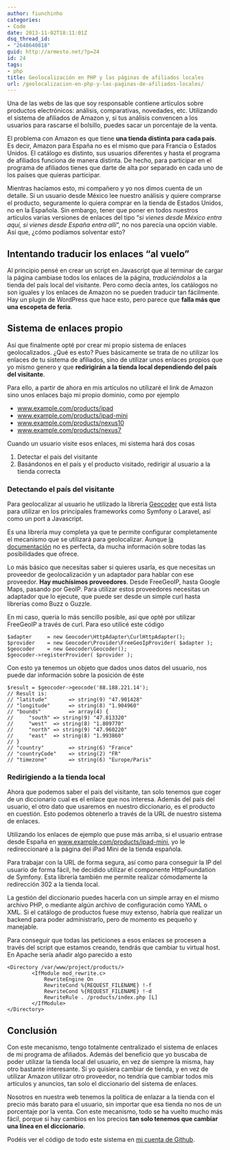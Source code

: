 ```yaml
---
author: fiunchinho
categories:
- Code
date: 2013-11-02T18:11:01Z
dsq_thread_id:
- "2648640818"
guid: http://armesto.net/?p=24
id: 24
tags:
- php
title: Geolocalización en PHP y las páginas de afiliados locales
url: /geolocalizacion-en-php-y-las-paginas-de-afiliados-locales/
---
```


Una de las webs de las que soy responsable contiene artículos sobre productos electrónicos: análisis, comparativas, novedades, etc. Utilizando el sistema de afiliados de Amazon y, si tus análisis convencen a los usuarios para rascarse el bolsillo, puedes sacar un porcentaje de la venta.

El problema con Amazon es que tiene **una tienda distinta para cada país**. Es decir, Amazon para España no es el mismo que para Francia o Estados Unidos. El catálogo es distinto, sus usuarios diferentes y hasta el programa de afiliados funciona de manera distinta. De hecho, para participar en el programa de afiliados tienes que darte de alta por separado en cada uno de los países que quieras participar.

Mientras hacíamos esto, mi compañero y yo nos dimos cuenta de un detalle. Si un usuario desde México lee nuestro análisis y quiere comprarse el producto, seguramente lo quiera comprar en la tienda de Estados Unidos, no en la Española. Sin embargo, tener que poner en todos nuestros artículos varias versiones de enlaces del tipo “_si vienes desde México entra aquí, si vienes desde España entra allí_“, no nos parecía una opción viable. Así que, ¿cómo podíamos solventar esto?

<!--more-->

## Intentando traducir los enlaces “al vuelo”

Al principio pensé en crear un script en Javascript que al terminar de cargar la página cambiase todos los enlaces de la página, _traduciéndolos_ a la tienda del país local del visitante. Pero como decía antes, los catálogos no son iguales y los enlaces de Amazon no se pueden traducir tan fácilmente. Hay un plugin de WordPress que hace esto, pero parece que **falla más que una escopeta de feria**.

## Sistema de enlaces propio

Así que finalmente opté por crear mi propio sistema de enlaces geolocalizados. ¿Qué es esto? Pues básicamente se trata de no utilizar los enlaces de tu sistema de afiliados, sino de utilizar unos enlaces propios que yo mismo genero y que **redirigirán a la tienda local dependiendo del país del visitante**.

Para ello, a partir de ahora en mis artículos no utilizaré el link de Amazon sino unos enlaces bajo mi propio dominio, como por ejemplo

  * <a title="www.example.com/products/ipad" href="www.example.com/products/ipad" target="_blank">www.example.com/products/ipad</a>
  * <a title="www.example.com/products/ipad-mini" href="www.example.com/products/ipad-mini" target="_blank">www.example.com/products/ipad-mini</a>
  * <a title="www.example.com/products/nexus10" href="www.example.com/products/nexus10" target="_blank">www.example.com/products/nexus10</a>
  * <a title="www.example.com/products/nexus7" href="www.example.com/products/nexus7" target="_blank">www.example.com/products/nexus7</a>

Cuando un usuario visite esos enlaces, mi sistema hará dos cosas

  1. Detectar el país del visitante
  2. Basándonos en el país y el producto visitado, redirigir al usuario a la tienda correcta

### Detectando el país del visitante

Para geolocalizar al usuario he utilizado la librería <a title="Geocoder" href="http://geocoder-php.org/" target="_blank">Geocoder</a> que está lista para utilizar en los principales frameworks como Symfony o Laravel, así como un port a Javascript.

Es una librería muy completa ya que te permite configurar completamente el mecanismo que se utilizará para geolocalizar. Aunque <a title="Geocoder" href="http://geocoder-php.org/Geocoder/" target="_blank">la documentación</a> no es perfecta, da mucha información sobre todas las posibilidades que ofrece.

Lo más básico que necesitas saber si quieres usarla, es que necesitas un proveedor de geolocalización y un adaptador para hablar con ese proveedor. **Hay muchísimos proveedores**. Desde FreeGeoIP, hasta Google Maps, pasando por GeoIP. Para utilizar estos proveedores necesitas un adaptador que lo ejecute, que puede ser desde un simple curl hasta librerías como Buzz o Guzzle.

En mi caso, quería lo más sencillo posible, así que opté por utilizar FreeGeoIP a través de curl. Para eso utilicé este código

    $adapter     = new Geocoder\HttpAdapter\CurlHttpAdapter();
    $provider    = new Geocoder\Provider\FreeGeoIpProvider( $adapter );
    $geocoder    = new Geocoder\Geocoder();
    $geocoder->registerProvider( $provider );
    

Con esto ya tenemos un objeto que dados unos datos del usuario, nos puede dar información sobre la posición de éste

<div>
  <pre><code data-lang="php">$result = $geocoder-&gt;geocode('88.188.221.14');
// Result is:
// "latitude"       =&gt; string(9) "47.901428"
// "longitude"      =&gt; string(8) "1.904960"
// "bounds"         =&gt; array(4) {
//     "south" =&gt; string(9) "47.813320"
//     "west"  =&gt; string(8) "1.809770"
//     "north" =&gt; string(9) "47.960220"
//     "east"  =&gt; string(8) "1.993860"
// }
// "country"        =&gt; string(6) "France"
// "countryCode"    =&gt; string(2) "FR"
// "timezone"       =&gt; string(6) "Europe/Paris"</code></pre>
  
  <h3>
    Redirigiendo a la tienda local
  </h3>
  
  <p>
    Ahora que podemos saber el país del visitante, tan solo tenemos que coger de un diccionario cual es el enlace que nos interesa. Además del país del usuario, el otro dato que usaremos en nuestro diccionario, es el producto en cuestión. Esto podemos obtenerlo a través de la URL de nuestro sistema de enlaces.
  </p>
  
  <p>
    Utilizando los enlaces de ejemplo que puse más arriba, si el usuario entrase desde España en <a title="www.example.com/products/ipad-mini" href="www.example.com/products/ipad-mini" target="_blank">www.example.com/products/ipad-mini</a>, yo le redireccionaré a la página del iPad Mini de la tienda española.
  </p>
  
  <p>
    Para trabajar con la URL de forma segura, así como para conseguir la IP del usuario de forma fácil, he decidido utilizar el componente HttpFoundation de Symfony. Esta librería también me permite realizar cómodamente la redirección 302 a la tienda local.
  </p>
  
  <p>
    La gestión del diccionario puedes hacerla con un simple array en el mismo archivo PHP, o mediante algún archivo de configuración como YAML o XML. Si el catálogo de productos fuese muy extenso, habría que realizar un backend para poder administrarlo, pero de momento es pequeño y manejable.
  </p>
  
  <p>
    Para conseguir que todas las peticiones a esos enlaces se procesen a través del script que estamos creando, tendrás que cambiar tu virtual host. En Apache sería añadir algo parecido a esto
  </p>
  
  <pre><code>&lt;Directory /var/www/project/products/&gt;
        &lt;IfModule mod_rewrite.c&gt;
            RewriteEngine On
            RewriteCond %{REQUEST_FILENAME} !-f
            RewriteCond %{REQUEST_FILENAME} !-d
            RewriteRule . /products/index.php [L]
        &lt;/IfModule&gt;
&lt;/Directory&gt;</code></pre>
  
  <h2>
    Conclusión
  </h2>
  
  <p>
    Con este mecanismo, tengo totalmente centralizado el sistema de enlaces de mi programa de afiliados. Además del beneficio que yo buscaba de poder utilizar la tienda local del usuario, en vez de siempre la misma, hay otro bastante interesante. Si yo quisiera cambiar de tienda, y en vez de utilizar Amazon utilizar otro proveedor, no tendría que cambiar todos mis artículos y anuncios, tan solo el diccionario del sistema de enlaces.
  </p>
  
  <p>
    Nosotros en nuestra web tenemos la política de enlazar a la tienda con el precio más barato para el usuario, sin importar que esa tienda no nos de un porcentaje por la venta. Con este mecanismo, todo se ha vuelto mucho más fácil, porque si hay cambios en los precios <strong>tan solo tenemos que cambiar una línea en el diccionario</strong>.
  </p>
  
  <p>
    Podéis ver el código de todo este sistema en <a title="Github fiunchinho" href="https://github.com/fiunchinho/affiliation" target="_blank">mi cuenta de Github</a>.
  </p>
</div>